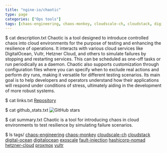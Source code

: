 ```yaml
---
title: "ngine-io/chaotic"
type: page
categories: ["Ops tools"]
tags: [chaos-engineering, chaos-monkey, cloudscale-ch, cloudstack, digital-ocean, digitalocean, exoscale, fault-injection, hashicorp-nomad, hetzner-cloud, proxmox, vultr]
---
```


$ cat description.txt
Chaotic is a tool designed to introduce controlled chaos into cloud environments for the purpose of testing and enhancing the resilience of operations. It interacts with various cloud services like DigitalOcean, Vultr, Hetzner Cloud, and others to simulate failures by stopping and restarting services. This can be scheduled as one-off tasks or run periodically as a daemon. Chaotic also supports customization through configuration files where you can specify when to exclude real actions and perform dry runs, making it versatile for different testing scenarios. Its main goal is to help developers and operators understand how their applications will respond under conditions of stress, ultimately aiding in the development of more robust systems.

$ cat links.txt
[Repository](https://github.com/ngine-io/chaotic)

$ cat github_stats.txt
![GitHub stars](https://img.shields.io/github/stars/ngine-io/chaotic?style=social)


$ cat summary.txt
Chaotic is a tool for introducing chaos in cloud environments to test resilience by simulating failure scenarios.


$ ls tags/
[chaos-engineering](/tags/chaos-engineering/)
[chaos-monkey](/tags/chaos-monkey/)
[cloudscale-ch](/tags/cloudscale-ch/)
[cloudstack](/tags/cloudstack/)
[digital-ocean](/tags/digital-ocean/)
[digitalocean](/tags/digitalocean/)
[exoscale](/tags/exoscale/)
[fault-injection](/tags/fault-injection/)
[hashicorp-nomad](/tags/hashicorp-nomad/)
[hetzner-cloud](/tags/hetzner-cloud/)
[proxmox](/tags/proxmox/)
[vultr](/tags/vultr/)

